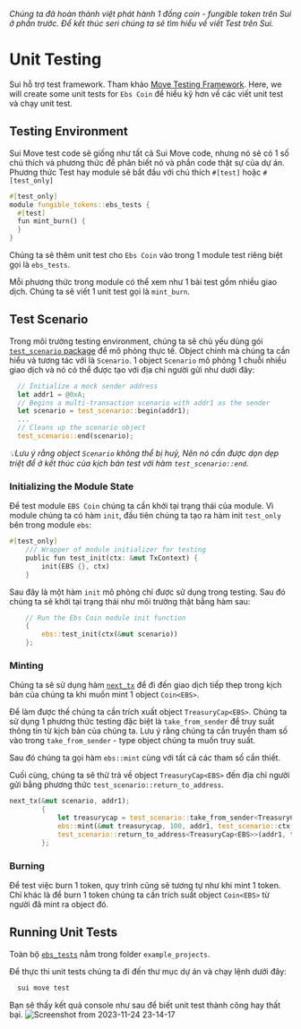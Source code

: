 *Chúng ta đã hoàn thành việt phát hành 1 đồng coin - fungible token trên Sui ở phần trước. Để kết thúc seri chúng ta sẽ tìm hiểu về viết Test trên Sui.*
# Unit Testing

Sui hỗ trợ test framework. Tham khảo [Move Testing Framework](https://github.com/move-language/move/blob/main/language/documentation/book/src/unit-testing.md). Here, we will create some unit tests for `Ebs Coin` để hiểu kỹ hơn về các viết unit test và chạy unit test.

## Testing Environment

Sui Move test code sẽ giống như tất cả Sui Move code, nhưng nó sẽ có 1 số chú thích và phương thức để phân biết nó và phần code thật sự của dự án.
Phương thức Test hay module sẽ bắt đầu với chú thích `#[test]` hoặc `#[test_only]`

```rust
#[test_only]
module fungible_tokens::ebs_tests {
  #[test]
  fun mint_burn() {
  }
}
```
Chúng ta sẽ thêm unit test cho `Ebs Coin` vào trong 1 module test riêng biệt gọi là `ebs_tests`.

Mỗi phương thức trong module có thể xem như 1 bài test gồm nhiều giao dịch. Chúng ta sẽ viết 1 unit test gọi là `mint_burn`.

## Test Scenario

Trong môi trường testing environment, chúng ta sẽ chủ yếu dùng gói [`test_scenario` package](https://github.com/MystenLabs/sui/blob/main/crates/sui-framework/packages/sui-framework/sources/test/test_scenario.move) để mô phỏng thực tế. Object chính mà chúng ta cần hiểu và tương tác với là `Scenario`. 1 object `Scenario` mô phỏng 1 chuỗi nhiều giao dịch và nó có thể được tạo với địa chỉ người gửi như dưới đây:

```rust
  // Initialize a mock sender address
  let addr1 = @0xA;
  // Begins a multi-transaction scenario with addr1 as the sender
  let scenario = test_scenario::begin(addr1);
  ...
  // Cleans up the scenario object
  test_scenario::end(scenario);  
```

*💡Lưu ý rằng object `Scenario` không thể bị huỷ, Nên nó cần được dọn dẹp triệt để ở kết thúc của kịch bản test với hàm `test_scenario::end`.*

### Initializing the Module State

Để test module `EBS Coin` chúng ta cần khởi tại trạng thái của module. Vì module chúng ta có hàm `init`, đầu tiên chúng ta tạo ra hàm init `test_only` bên trong module `ebs`:

```rust
#[test_only]
    /// Wrapper of module initializer for testing
    public fun test_init(ctx: &mut TxContext) {
        init(EBS {}, ctx)
    }
```

Sau đây là một hàm `init` mô phỏng chỉ được sử dụng trong testing. Sau đó chúng ta sẽ khởi tại trạng thái như môi trường thật bằng hàm sau:

```rust
    // Run the Ebs Coin module init function
    {
        ebs::test_init(ctx(&mut scenario))
    };
```

### Minting 

Chúng ta sẽ sử dụng hàm [`next_tx`](https://github.com/MystenLabs/sui/blob/main/crates/sui-framework/packages/sui-framework/sources/test/test_scenario.move#L103) để đi đến giao dịch tiếp thep trong kịch bản của chúng ta khi muốn mint 1 object `Coin<EBS>`.

Để làm được thế chúng ta cần trích xuất object `TreasuryCap<EBS>`. Chúng ta sử dụng 1 phương thức testing đặc biệt là `take_from_sender` để truy suất thông tin từ kịch bản của chúng ta. Lưu ý rằng chúng ta cần truyền tham số vào trong `take_from_sender` - type object chúng ta muốn truy suất. 

Sau đó chúng ta gọi hàm `ebs::mint` cùng với tất cả các tham số cần thiết.

Cuối cùng, chúng ta sẽ thử trả về object `TreasuryCap<EBS>` đến địa chỉ người gửi bằng phương thức `test_scenario::return_to_address`.

```rust
next_tx(&mut scenario, addr1);
        {
            let treasurycap = test_scenario::take_from_sender<TreasuryCap<EBS>>(&scenario);
            ebs::mint(&mut treasurycap, 100, addr1, test_scenario::ctx(&mut scenario));
            test_scenario::return_to_address<TreasuryCap<EBS>>(addr1, treasurycap);
        };
```

### Burning 

Để test việc burn 1 token, quy trình cũng sẽ tương tự như khi mint 1 token. Chỉ khác là để burn 1 token chúng ta cần trích suất object `Coin<EBS>` từ người đã mint ra object đó.

## Running Unit Tests

Toàn bộ [`ebs_tests`](./sources/ebs_coin_test.move) nằm trong folder `example_projects`.

Để thực thi unit tests chúng ta đi đến thư mục dự án và chạy lệnh dưới đây:

```bash
  sui move test
```

Bạn sẽ thấy kết quả console như sau để biết unit test thành công hay thất bại.
![Screenshot from 2023-11-24 23-14-17](https://github.com/truonggau/sui-tutorial/assets/87189382/aee02c8c-cd7f-4ca2-9af5-4789346ac36c)

